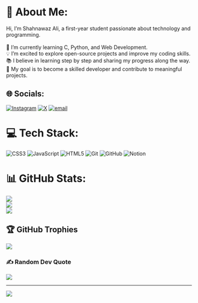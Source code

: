 # 💫 About Me:
Hi, I’m Shahnawaz Ali, a first-year student passionate about technology and programming.<br><br>🌱 I’m currently learning C, Python, and Web Development.<br>💡 I’m excited to explore open-source projects and improve my coding skills.<br>📚 I believe in learning step by step and sharing my progress along the way.<br>🎯 My goal is to become a skilled developer and contribute to meaningful projects.


## 🌐 Socials:
[![Instagram](https://img.shields.io/badge/Instagram-%23E4405F.svg?logo=Instagram&logoColor=white)](https://instagram.com/https://instagram.com/https://www.instagram.com/theshahnawazali_?igsh=MTcwZDhiaWJ1eXFqZA==) [![X](https://img.shields.io/badge/X-black.svg?logo=X&logoColor=white)](https://x.com/Th_shahnawazali) [![email](https://img.shields.io/badge/Email-D14836?logo=gmail&logoColor=white)](mailto:shahnawazali20@outlook.com) 

# 💻 Tech Stack:
![CSS3](https://img.shields.io/badge/css3-%231572B6.svg?style=for-the-badge&logo=css3&logoColor=white) ![JavaScript](https://img.shields.io/badge/javascript-%23323330.svg?style=for-the-badge&logo=javascript&logoColor=%23F7DF1E) ![HTML5](https://img.shields.io/badge/html5-%23E34F26.svg?style=for-the-badge&logo=html5&logoColor=white) ![Git](https://img.shields.io/badge/git-%23F05033.svg?style=for-the-badge&logo=git&logoColor=white) ![GitHub](https://img.shields.io/badge/github-%23121011.svg?style=for-the-badge&logo=github&logoColor=white) ![Notion](https://img.shields.io/badge/Notion-%23000000.svg?style=for-the-badge&logo=notion&logoColor=white)
# 📊 GitHub Stats:
![](https://github-readme-stats.vercel.app/api?username=Shahnawazali20&theme=dark&hide_border=false&include_all_commits=false&count_private=false)<br/>
![](https://nirzak-streak-stats.vercel.app/?user=Shahnawazali20&theme=dark&hide_border=false)<br/>
![](https://github-readme-stats.vercel.app/api/top-langs/?username=Shahnawazali20&theme=dark&hide_border=false&include_all_commits=false&count_private=false&layout=compact)

## 🏆 GitHub Trophies
![](https://github-profile-trophy.vercel.app/?username=Shahnawazali20&theme=radical&no-frame=false&no-bg=true&margin-w=4)

### ✍️ Random Dev Quote
![](https://quotes-github-readme.vercel.app/api?type=horizontal&theme=radical)

---
[![](https://visitcount.itsvg.in/api?id=Shahnawazali20&icon=0&color=0)](https://visitcount.itsvg.in)

<!-- Proudly created with GPRM ( https://gprm.itsvg.in ) -->
